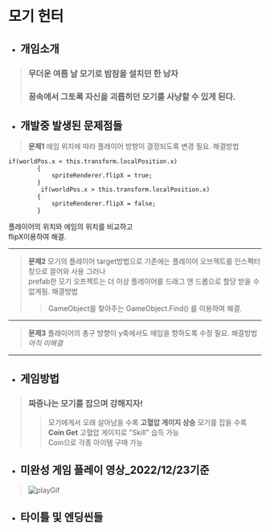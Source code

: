 # 모기 헌터
+ ## 개임소개
> ### 무더운 여름 날 모기로 밤잠을 설치던 한 남자
> ### 꿈속에서 그토록 자신을 괴롭히던 모기를 사냥할 수 있게 된다.  

+ ## 개발중 발생된 문제점들
>**문제1** 에임 위치에 따라 플레이어 방향이 결정되도록 변경 필요.
>해결방법  
``` 
if(worldPos.x < this.transform.localPosition.x)  
        {  
            spriteRenderer.flipX = true;  
        }  
         if(worldPos.x > this.transform.localPosition.x)  
        {  
            spriteRenderer.flipX = false;  
        }  
```  
플레이어의 위치와 에임의 위치를 비교하고  
flipX이용하여 해결.  
  
-------------------------  
>**문제2** 모기의 플레이어 target방법으로 기존에는 플레이어 오브젝트를 인스펙터 창으로 끌어와 사용 그러나  
>prefab한 모기 오프젝트는 더 이상 플레이어를 드래그 앤 드롭으로 할당 받을 수 없게됨. 
>해결방법  
>>GameObject를 찾아주는 GameObject.Find() 를 이용하여 해결.  
  
-------------------------  
>**문제3** 플레이어의 총구 방향이 y축에서도 에임을 향하도록 수정 필요.
>해결방법  
>*아직 미해결*
  
-------------------------  
+ ## 게임방법  
> ### **짜증나는 모기를 잡으며 강해지자!**
> > 모기에게서 오래 살아남을 수록 **고혈압 게이지 상승**
> > 모기를 잡을 수록 **Coin Get**
> > 고혈압 게이지로 "Skill" 습득 가능  
> > Coin으로 각종 아이템 구매 가능
  
+ ## 미완성 게임 플레이 영상_2022/12/23기준
> ![playGif](https://user-images.githubusercontent.com/90640499/209385366-dc3794c6-3bf2-4c8e-b55f-716e9d2a1526.gif)

+ ## 타이틀 및 엔딩씬들
> 
